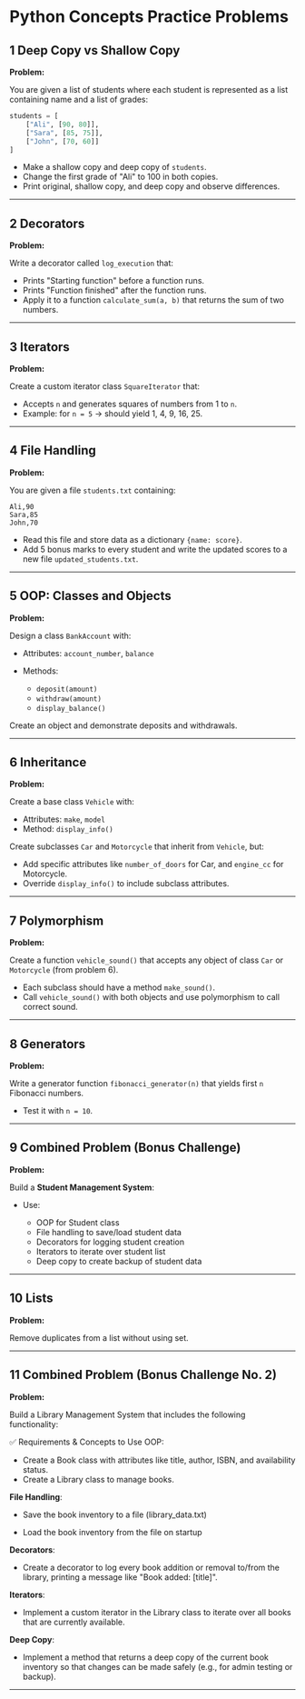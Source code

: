 
# Python Concepts Practice Problems


## 1 Deep Copy vs Shallow Copy

**Problem:**

You are given a list of students where each student is represented as a list containing name and a list of grades:

```python
students = [
    ["Ali", [90, 80]],
    ["Sara", [85, 75]],
    ["John", [70, 60]]
]
````

* Make a shallow copy and deep copy of `students`.
* Change the first grade of "Ali" to 100 in both copies.
* Print original, shallow copy, and deep copy and observe differences.

---

## 2 Decorators

**Problem:**

Write a decorator called `log_execution` that:

* Prints "Starting function" before a function runs.
* Prints "Function finished" after the function runs.
* Apply it to a function `calculate_sum(a, b)` that returns the sum of two numbers.

---

## 3 Iterators

**Problem:**

Create a custom iterator class `SquareIterator` that:

* Accepts `n` and generates squares of numbers from 1 to `n`.
* Example: for `n = 5` → should yield 1, 4, 9, 16, 25.

---

## 4 File Handling

**Problem:**

You are given a file `students.txt` containing:

```
Ali,90
Sara,85
John,70
```

* Read this file and store data as a dictionary `{name: score}`.
* Add 5 bonus marks to every student and write the updated scores to a new file `updated_students.txt`.

---

## 5 OOP: Classes and Objects

**Problem:**

Design a class `BankAccount` with:

* Attributes: `account_number`, `balance`
* Methods:

  * `deposit(amount)`
  * `withdraw(amount)`
  * `display_balance()`

Create an object and demonstrate deposits and withdrawals.

---

## 6 Inheritance

**Problem:**

Create a base class `Vehicle` with:

* Attributes: `make`, `model`
* Method: `display_info()`

Create subclasses `Car` and `Motorcycle` that inherit from `Vehicle`, but:

* Add specific attributes like `number_of_doors` for Car, and `engine_cc` for Motorcycle.
* Override `display_info()` to include subclass attributes.

---

## 7 Polymorphism

**Problem:**

Create a function `vehicle_sound()` that accepts any object of class `Car` or `Motorcycle` (from problem 6).

* Each subclass should have a method `make_sound()`.
* Call `vehicle_sound()` with both objects and use polymorphism to call correct sound.

---

## 8 Generators

**Problem:**

Write a generator function `fibonacci_generator(n)` that yields first `n` Fibonacci numbers.

* Test it with `n = 10`.

---

## 9 Combined Problem (Bonus Challenge)

**Problem:**

Build a **Student Management System**:

* Use:

  * OOP for Student class
  * File handling to save/load student data
  * Decorators for logging student creation
  * Iterators to iterate over student list
  * Deep copy to create backup of student data

---

## 10 Lists

**Problem:**

Remove duplicates from a list without using set.


---

## 11 Combined Problem (Bonus Challenge No. 2)

**Problem:**

Build a Library Management System that includes the following functionality:

✅ Requirements & Concepts to Use
OOP:

* Create a Book class with attributes like title, author, ISBN, and availability status.
* Create a Library class to manage books.

**File Handling**:

* Save the book inventory to a file (library_data.txt)

* Load the book inventory from the file on startup

**Decorators**:

* Create a decorator to log every book addition or removal to/from the library, printing a message like "Book added: [title]".

**Iterators**:

* Implement a custom iterator in the Library class to iterate over all books that are currently available.

**Deep Copy**:

* Implement a method that returns a deep copy of the current book inventory so that changes can be made safely (e.g., for admin testing or backup).

---

